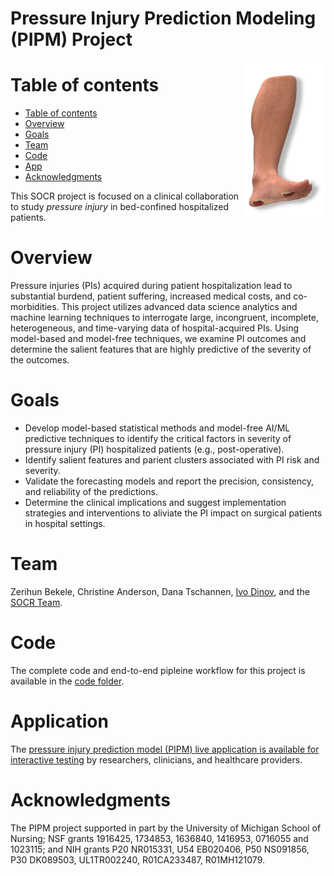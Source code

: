 # Pressure Injury Prediction Modeling (PIPM) Project

<img align="right" height=250  src="https://github.com/SOCR/PressureInjuryPrediction/raw/master/util/PIPM_Leg01.png"></a>

Table of contents
=================

<!--tc-->
   * [Table of contents](#table-of-contents)
   * [Overview](#overview)
   * [Goals](#goals)
   * [Team](#team)
   * [Code](#code)
   * [App](#application)
   * [Acknowledgments](#acknowledgments)
<!--tc-->
This SOCR project is focused on a clinical collaboration to study *pressure injury* in bed-confined hospitalized patients.

Overview
========

Pressure injuries (PIs) acquired during patient hospitalization lead to substantial burdend, patient suffering, increased medical costs, and co-morbidities. This project utilizes advanced data science analytics and machine learning techniques to interrogate large, incongruent, incomplete, heterogeneous, and time-varying data of hospital-acquired PIs. Using model-based and model-free techniques, we examine PI outcomes and determine the salient features that are highly predictive of the severity of the outcomes.

Goals
=====

* Develop model-based statistical methods and model-free AI/ML predictive techniques to identify the critical factors in severity of pressure injury (PI) hospitalized patients (e.g., post-operative). 
* Identify salient features and parient clusters associated with PI risk and severity.
* Validate the forecasting models and report the precision, consistency, and reliability of the predictions. 	
* Determine the clinical implications and suggest implementation strategies and interventions to aliviate the PI impact on surgical patients in hospital settings.

Team
====

Zerihun Bekele, Christine Anderson, Dana Tschannen, [Ivo Dinov](http://umich.edu/~dinov), and the [SOCR Team](www.socr.umich.edu/people).


Code
====

The complete code and end-to-end pipleine workflow for this project is available in the [code folder](https://github.com/SOCR/PressureInjuryPrediction/tree/master/code). 

Application
===========

The [pressure injury prediction model (PIPM) live application is available for interactive testing](https://socr.shinyapps.io/RShinyApp_PIPM/) by researchers, clinicians, and healthcare providers.

Acknowledgments
===============

The PIPM project supported in part by the University of Michigan School of Nursing; NSF grants 1916425, 1734853, 1636840, 1416953, 0716055 and 1023115; and NIH grants P20 NR015331, U54 EB020406, P50 NS091856, P30 DK089503, UL1TR002240, R01CA233487, R01MH121079.


